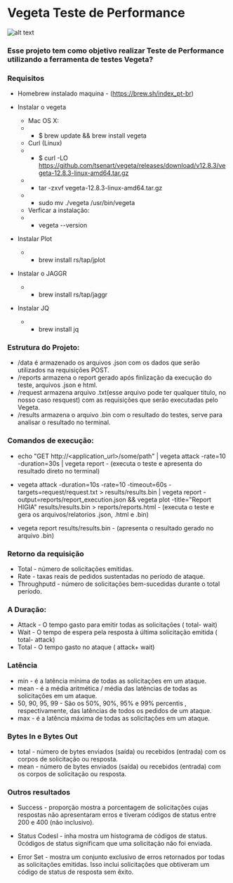 # Vegeta Teste de Performance #

![alt text](https://i1.wp.com/ocapacitor.com/wp-content/uploads/2018/01/5070928-1427167529-latest.jpeg?zoom=2&resize=520%2C245&ssl=1)

### Esse projeto tem como objetivo realizar Teste de Performance utilizando a ferramenta de testes Vegeta? ###

### Requisitos ####
* Homebrew instalado maquina - (https://brew.sh/index_pt-br)
* Instalar o vegeta 
    * Mac OS X:
    - - $ brew update && brew install vegeta

    * Curl (Linux)
    - - $ curl -LO https://github.com/tsenart/vegeta/releases/download/v12.8.3/vegeta-12.8.3-linux-amd64.tar.gz
    - - tar -zxvf vegeta-12.8.3-linux-amd64.tar.gz
    - - sudo mv ./vegeta /usr/bin/vegeta

    * Verficar a instalação:
    - - vegeta --version

* Instalar Plot
    * - brew install rs/tap/jplot
* Instalar o JAGGR
    * - brew install rs/tap/jaggr
* Instalar JQ
    * - brew install jq


### Estrutura do Projeto: ###

* /data é armazenado os arquivos .json com os dados que serão utilizados na requisições POST.
* /reports armazena o report gerado após finlização da execução do teste, arquivos .json e html.
* /request armazena arquivo .txt(esse arquivo pode ter qualquer titulo, no nosso caso resquest) com as requisições que serão executadas pelo Vegeta.
* /results armazena o arquivo .bin com o resultado do testes, serve para analisar o resultado no terminal.


### Comandos de execução: ###

* echo "GET http://<application_url>/some/path" | vegeta attack -rate=10 -duration=30s | vegeta report - (executa o teste e apresenta do resultado direto no terminal)
  
* vegeta attack -duration=10s -rate=10 -timeout=60s -targets=request/request.txt > results/results.bin | vegeta report -output=reports/report_execution.json && vegeta plot -title="Report HIGIA" results/results.bin > reports/reports.html - (executa o teste e gera os arquivos/relatorios .json, .html e .bin)
  
* vegeta report results/results.bin - (apresenta o resultado gerado no arquivo .bin)

### Retorno da requisição 

* Total - número de solicitações emitidas.
* Rate - taxas reais de pedidos sustentadas no período de ataque.
* Throughputd - número de solicitações bem-sucedidas durante o total período.

### A Duração:

* Attack - O tempo gasto para emitir todas as solicitações ( total- wait)
* Wait - O tempo de espera pela resposta à última solicitação emitida ( total- attack)
* Total - O tempo gasto no ataque ( attack+ wait)

### Latência

* min - é a latência mínima de todas as solicitações em um ataque.
* mean - é a média aritmética / média das latências de todas as solicitações em um ataque.
* 50, 90, 95, 99 - São os 50%, 90%, 95% e 99% percentis , respectivamente, das latências de todos os pedidos de um ataque.
* max - é a latência máxima de todas as solicitações em um ataque.

### Bytes In e Bytes Out

* total - número de bytes enviados (saída) ou recebidos (entrada) com os corpos de solicitação ou resposta.
* mean - número de bytes enviados (saída) ou recebidos (entrada) com os corpos de solicitação ou resposta.

### Outros resultados
* Success - proporção mostra a porcentagem de solicitações cujas respostas não apresentaram erros e tiveram códigos de status entre 200 e 400 (não inclusivo).

* Status Codesl - inha mostra um histograma de códigos de status. 0códigos de status significam que uma solicitação não foi enviada.

* Error Set - mostra um conjunto exclusivo de erros retornados por todas as solicitações emitidas. Isso inclui solicitações que obtiveram um código de status de resposta sem êxito.
